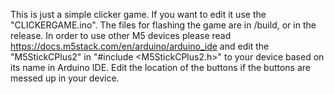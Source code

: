 This is just a simple clicker game. 
If you want to edit it use the "CLICKERGAME.ino".
The files for flashing the game are in /build, or in the release.
In order to use other M5 devices please read https://docs.m5stack.com/en/arduino/arduino_ide and edit the "M5StickCPlus2" in "#include <M5StickCPlus2.h>" to your device based on its name in Arduino IDE. Edit the location of the buttons if the buttons are messed up in your device.
